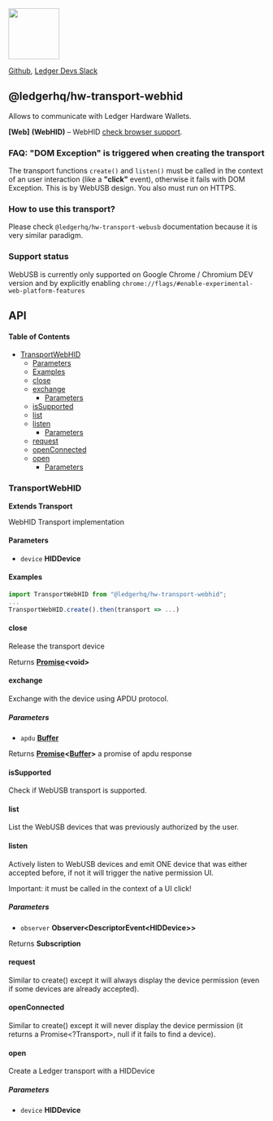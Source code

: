 <img src="https://user-images.githubusercontent.com/211411/34776833-6f1ef4da-f618-11e7-8b13-f0697901d6a8.png" height="100" />

[Github](https://github.com/LedgerHQ/ledgerjs/),
[Ledger Devs Slack](https://ledger-dev.slack.com/)

## @ledgerhq/hw-transport-webhid

Allows to communicate with Ledger Hardware Wallets.

**\[Web]** **(WebHID)** – WebHID [check browser support](https://caniuse.com/webhid).

### FAQ: "DOM Exception" is triggered when creating the transport

The transport functions `create()` and `listen()` must be called in the context of an user interaction (like a **"click"** event), otherwise it fails with DOM Exception. This is by WebUSB design. You also must run on HTTPS.

### How to use this transport?

Please check `@ledgerhq/hw-transport-webusb` documentation because it is very similar paradigm.

### Support status

WebUSB is currently only supported on Google Chrome / Chromium DEV version and by explicitly enabling `chrome://flags/#enable-experimental-web-platform-features`

## API

<!-- Generated by documentation.js. Update this documentation by updating the source code. -->

#### Table of Contents

*   [TransportWebHID](#transportwebhid)
    *   [Parameters](#parameters)
    *   [Examples](#examples)
    *   [close](#close)
    *   [exchange](#exchange)
        *   [Parameters](#parameters-1)
    *   [isSupported](#issupported)
    *   [list](#list)
    *   [listen](#listen)
        *   [Parameters](#parameters-2)
    *   [request](#request)
    *   [openConnected](#openconnected)
    *   [open](#open)
        *   [Parameters](#parameters-3)

### TransportWebHID

**Extends Transport**

WebHID Transport implementation

#### Parameters

*   `device` **HIDDevice** 

#### Examples

```javascript
import TransportWebHID from "@ledgerhq/hw-transport-webhid";
...
TransportWebHID.create().then(transport => ...)
```

#### close

Release the transport device

Returns **[Promise](https://developer.mozilla.org/docs/Web/JavaScript/Reference/Global_Objects/Promise)\<void>** 

#### exchange

Exchange with the device using APDU protocol.

##### Parameters

*   `apdu` **[Buffer](https://nodejs.org/api/buffer.html)** 

Returns **[Promise](https://developer.mozilla.org/docs/Web/JavaScript/Reference/Global_Objects/Promise)<[Buffer](https://nodejs.org/api/buffer.html)>** a promise of apdu response

#### isSupported

Check if WebUSB transport is supported.

#### list

List the WebUSB devices that was previously authorized by the user.

#### listen

Actively listen to WebUSB devices and emit ONE device
that was either accepted before, if not it will trigger the native permission UI.

Important: it must be called in the context of a UI click!

##### Parameters

*   `observer` **Observer\<DescriptorEvent\<HIDDevice>>** 

Returns **Subscription** 

#### request

Similar to create() except it will always display the device permission (even if some devices are already accepted).

#### openConnected

Similar to create() except it will never display the device permission (it returns a Promise\<?Transport>, null if it fails to find a device).

#### open

Create a Ledger transport with a HIDDevice

##### Parameters

*   `device` **HIDDevice** 
